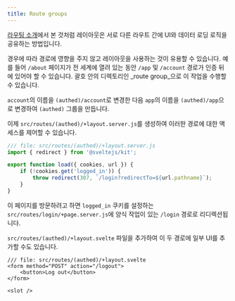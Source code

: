 ```yaml
---
title: Route groups
---
```


[라우팅 소개](/tutorial/layouts)에서 본 것처럼 레이아웃은 서로 다른 라우트 간에 UI와 데이터 로딩 로직을 공유하는 방법입니다.

경우에 따라 경로에 영향을 주지 않고 레이아웃을 사용하는 것이 유용할 수 있습니다. 예를 들어 `/about` 페이지가 전 세계에 열려 있는 동안 `/app` 및 `/account` 경로가 인증 뒤에 있어야 할 수 있습니다. 괄호 안의 디렉토리인 _route group_으로 이 작업을 수행할 수 있습니다.

`account`의 이름을 `(authed)/account`로 변경한 다음 `app`의 이름을 `(authed)/app`으로 변경하여 `(authed)` 그룹을 만듭니다.

이제 `src/routes/(authed)/+layout.server.js`를 생성하여 이러한 경로에 대한 액세스를 제어할 수 있습니다.

```js
/// file: src/routes/(authed)/+layout.server.js
import { redirect } from '@sveltejs/kit';

export function load({ cookies, url }) {
	if (!cookies.get('logged_in')) {
		throw redirect(307, `/login?redirectTo=${url.pathname}`);
	}
}
```

이 페이지를 방문하려고 하면 `logged_in` 쿠키를 설정하는 `src/routes/login/+page.server.js`에 양식 작업이 있는 `/login` 경로로 리디렉션됩니다.

`src/routes/(authed)/+layout.svelte` 파일을 추가하여 이 두 경로에 일부 UI를 추가할 수도 있습니다.

```svelte
/// file: src/routes/(authed)/+layout.svelte
<form method="POST" action="/logout">
	<button>Log out</button>
</form>

<slot />
```
